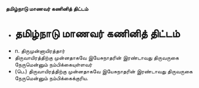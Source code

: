 **தமிழ்நாடு மாணவர் கணினித் திட்டம்**
- # தமிழ்நாடு மாணவர் கணினித் திட்டம்
- n. திருமுன்னாயிரத்தார்
- திருவாயிரத்திற்கு முன்னதாகவே இயேசுநாதரின் இரண்டாவது திருவருகை நேருமென்னும் நம்பிக்கையுள்ளவர்
- (பெ.) திருவாயிரத்திற்கு முன்னதாகவே இயேசுநாதரின் இரண்டாவது திருவருகை நேருமென்னும் நம்பிக்கைக்குரிய.

